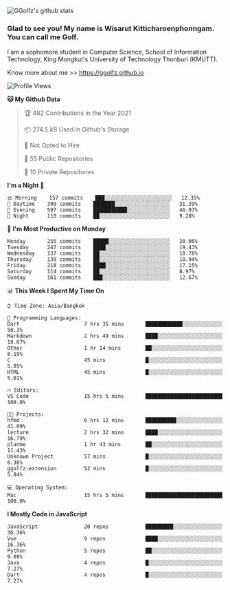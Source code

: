 ![GGolfz's github stats](https://github-readme-stats.vercel.app/api?username=ggolfz&count_private=true&show_icons=true&theme=radical)

### Glad to see you! My name is Wisarut Kitticharoenphonngam. You can call me Golf.

I am a sophomore student in Computer Science, School of Information Technology, King Mongkut's University of Technology Thonburi (KMUTT).

Know more about me >> https://ggolfz.github.io

<!--START_SECTION:waka-->
![Profile Views](http://img.shields.io/badge/Profile%20Views-42-blue)

**🐱 My Github Data** 

> 🏆 482 Contributions in the Year 2021
 > 
> 📦 274.5 kB Used in Github's Storage 
 > 
> 🚫 Not Opted to Hire
 > 
> 📜 55 Public Repositories 
 > 
> 🔑 10 Private Repositories  
 > 
**I'm a Night 🦉** 

```text
🌞 Morning    157 commits    ███░░░░░░░░░░░░░░░░░░░░░░   12.35% 
🌆 Daytime    399 commits    ███████░░░░░░░░░░░░░░░░░░   31.39% 
🌃 Evening    597 commits    ███████████░░░░░░░░░░░░░░   46.97% 
🌙 Night      118 commits    ██░░░░░░░░░░░░░░░░░░░░░░░   9.28%

```
📅 **I'm Most Productive on Monday** 

```text
Monday       255 commits    █████░░░░░░░░░░░░░░░░░░░░   20.06% 
Tuesday      247 commits    ████░░░░░░░░░░░░░░░░░░░░░   19.43% 
Wednesday    137 commits    ██░░░░░░░░░░░░░░░░░░░░░░░   10.78% 
Thursday     139 commits    ██░░░░░░░░░░░░░░░░░░░░░░░   10.94% 
Friday       218 commits    ████░░░░░░░░░░░░░░░░░░░░░   17.15% 
Saturday     114 commits    ██░░░░░░░░░░░░░░░░░░░░░░░   8.97% 
Sunday       161 commits    ███░░░░░░░░░░░░░░░░░░░░░░   12.67%

```


📊 **This Week I Spent My Time On** 

```text
⌚︎ Time Zone: Asia/Bangkok

💬 Programming Languages: 
Dart                     7 hrs 35 mins       ████████████░░░░░░░░░░░░░   50.3% 
Markdown                 2 hrs 49 mins       ████░░░░░░░░░░░░░░░░░░░░░   18.67% 
Other                    1 hr 14 mins        ██░░░░░░░░░░░░░░░░░░░░░░░   8.19% 
C                        45 mins             █░░░░░░░░░░░░░░░░░░░░░░░░   5.05% 
HTML                     45 mins             █░░░░░░░░░░░░░░░░░░░░░░░░   5.01%

🔥 Editors: 
VS Code                  15 hrs 5 mins       █████████████████████████   100.0%

🐱‍💻 Projects: 
hfmd                     6 hrs 12 mins       ██████████░░░░░░░░░░░░░░░   41.09% 
lecture                  2 hrs 32 mins       ████░░░░░░░░░░░░░░░░░░░░░   16.79% 
planme                   1 hr 43 mins        ██░░░░░░░░░░░░░░░░░░░░░░░   11.43% 
Unknown Project          57 mins             █░░░░░░░░░░░░░░░░░░░░░░░░   6.36% 
ggolfz-extension         52 mins             █░░░░░░░░░░░░░░░░░░░░░░░░   5.84%

💻 Operating System: 
Mac                      15 hrs 5 mins       █████████████████████████   100.0%

```

**I Mostly Code in JavaScript** 

```text
JavaScript               20 repos            █████████░░░░░░░░░░░░░░░░   36.36% 
Vue                      9 repos             ████░░░░░░░░░░░░░░░░░░░░░   16.36% 
Python                   5 repos             ██░░░░░░░░░░░░░░░░░░░░░░░   9.09% 
Java                     4 repos             █░░░░░░░░░░░░░░░░░░░░░░░░   7.27% 
Dart                     4 repos             █░░░░░░░░░░░░░░░░░░░░░░░░   7.27%

```



<!--END_SECTION:waka-->
